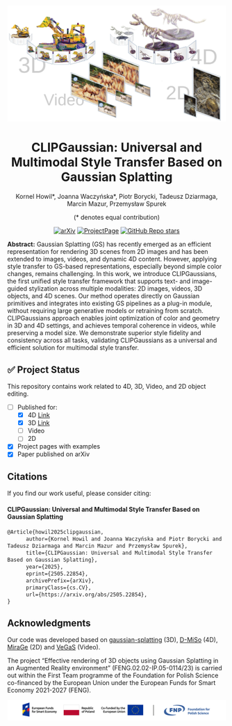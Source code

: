 <div align="center">
<img src="./assets/teaser.jpg" />
<h1>CLIPGaussian: Universal and Multimodal Style Transfer Based on Gaussian Splatting</h1>
Kornel Howil*, Joanna Waczyńska*, Piotr Borycki, Tadeusz Dziarmaga, Marcin Mazur, Przemysław Spurek

(* denotes equal contribution)

[![arXiv](https://img.shields.io/badge/arXiv-2505.22854-red)](https://arxiv.org/abs/2505.22854)  [![ProjectPage](https://img.shields.io/badge/Website-kornelhowil.github.io/CLIPGaussian/-blue)](https://kornelhowil.github.io/CLIPGaussian/) [![GitHub Repo stars](https://img.shields.io/github/stars/kornelhowil/CLIPGaussian.svg?style=social&label=Star&maxAge=60)](https://github.com/kornelhowil/CLIPGaussian)
</div>

**Abstract:** Gaussian Splatting (GS) has recently emerged as an efficient representation for rendering 3D scenes from 2D images and has been extended to images, videos, and dynamic 4D content. However, applying style transfer to GS-based representations, especially beyond simple color changes, remains challenging. In this work, we introduce CLIPGaussians, the first unified style transfer framework that supports text- and image-guided stylization across multiple modalities: 2D images, videos, 3D objects, and 4D scenes. Our method operates directly on Gaussian primitives and integrates into existing GS pipelines as a plug-in module, without requiring large generative models or retraining from scratch. CLIPGaussians approach enables joint optimization of color and geometry in 3D and 4D settings, and achieves temporal coherence in videos, while preserving a model size. We demonstrate superior style fidelity and consistency across all tasks, validating CLIPGaussians as a universal and efficient solution for multimodal style transfer.

## ✅ Project Status
This repository contains work related to 4D, 3D, Video, and 2D object editing.
- [ ] Published for:
  - [x] 4D [Link](https://github.com/kornelhowil/CLIPGaussian/tree/main/4D)
  - [x] 3D [Link](https://github.com/kornelhowil/CLIPGaussian/tree/main/3D)
  - [ ] Video
  - [ ] 2D
- [x] Project pages with examples
- [x] Paper published on arXiv
<section class="section" id="BibTeX">
  <div class="container is-max-desktop content">
    <h2 class="title">Citations</h2>
If you find our work useful, please consider citing:
<h4 class="title">CLIPGaussian: Universal and Multimodal Style Transfer Based on Gaussian Splatting

</h4>
    <pre><code>@Article{howil2025clipgaussian,
      author={Kornel Howil and Joanna Waczyńska and Piotr Borycki and Tadeusz Dziarmaga and Marcin Mazur and Przemysław Spurek},
      title={CLIPGaussian: Universal and Multimodal Style Transfer Based on Gaussian Splatting},
      year={2025},
      eprint={2505.22854},
      archivePrefix={arXiv},
      primaryClass={cs.CV},
      url={https://arxiv.org/abs/2505.22854}, 
}
</code></pre>

</div>

</section>

## Acknowledgments
Our code was developed based on [gaussian-splatting](https://github.com/graphdeco-inria/gaussian-splatting) (3D), [D-MiSo](https://github.com/waczjoan/D-MiSo) (4D), [MiraGe](https://github.com/waczjoan/MiraGe/) (2D) and [VeGaS](https://github.com/gmum/VeGaS/) (Video).

The project “Effective rendering of 3D objects using Gaussian Splatting in an Augmented Reality environment” (FENG.02.02-IP.05-0114/23) is carried out within the First Team programme of the Foundation for Polish Science co-financed by the European Union under the European Funds for Smart Economy 2021-2027 (FENG).
<div align="center">
<img src="./assets/fnp.png" />
</div>
